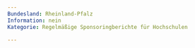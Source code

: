 ```yaml
---
Bundesland: Rheinland-Pfalz
Information: nein
Kategorie: Regelmäßige Sponsoring­berichte für Hochschulen

---
```

